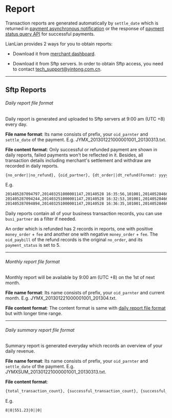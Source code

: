 # Report

Transaction reports are generated automatically by ```settle_date``` which is returned in [payment asynchronous notification](//aggregateAsynNotification.html) or the response of [payment status query API](//paymentStatusQuery.html) for successful payments.

LianLian provides 2 ways for you to obtain reports:

* Download it from [merchant dashboard](https://b.lianlianpay.com/trader/login.htm).

* Download it from Sftp servers. In order to obtain Sftp access, you need to contact [tech_support@yintong.com.cn](mailto:tech_support@yintong.com.cn).
***

## Sftp Reports

###### Daily report file format

Daily report is generated and uploaded to Sftp servers at 9:00 am (UTC +8) every day. 

**File name format**: Its name consists of prefix, your ```oid_parnter``` and ```settle_date``` of the payment. E.g. JYMX_201301221000001001_20130313.txt.

**File content format**: Only successful or refunded payment are shown in daily reports, failed payments won't be reflected in it. Besides, all transaction details including merchant's settlement and withdraw are recorded in daily reports.

```html
{no_order||no_refund}, {oid_partner}, {dt_order||dt_refund(Format: yyyymmdd hh:mm:ss)}, {busi_partner}, {oid_paybill(Returns no_order when refund)}, {settle_date}, {money_order(2 decimal places)}, {flag_receive_money(0 means receive money, 1 means send money)}, {payment_status(0 means success, 5 means refunded)}, {dt_update(Format: yyyymmdd hh:mm:ss)}, {fee(2 decimal places, in CNY)},{payment_products(WEB支付网关(WEB payment)|手机应用支付网关(mobile payment gateway)|API渠道(API gateway)|WAP支付网关(WAP payment)|IVR支付网关(IVR payment))}, {payment_method(余额支付(Balance payment)|储蓄卡网银支付(Online banking debit card payment)|信用卡网银支付(Online banking credit card payment)|储蓄卡快捷支付(Express debit card payment)|信用卡快捷支付(Express credit card payment)|线下网点支付(Offline payment)|充值卡支付(Prepaid card payment)|企业网银支付(Online banking B2B)}, {info_order}
```

E.g.

```html
201405287094797,201403251000001147,20140528 16:35:56,101001,2014052846671792,20140528,100,0,0, 20140528 16:35:56,0.5,手机应用支付网关,储蓄卡快捷支付,彩票连连支付充值
201405287094244,201403251000001147,20140528 16:32:53,101001,2014052846671022,20140528,15,0,0, ,20140528 16:32:53,0.1,手机应用支付网关,信用卡快捷支付,彩票连连支付充值
201405287094894,201403251000001147,20140528 16:36:35,101001,2014052846671934,20140528,100,0,0, 20140528 16:36:35,0.5,手机应用支付网关,储蓄卡快捷支付,彩票连连支付充值
```

Daily reports contain all of your business transaction records, you can use ```busi_partner``` as a filter if needed. 

An order which is refunded has 2 records in reports, one with positive ```money_order``` + ```fee``` and another one with negative ```money_order``` + ```fee```. The ```oid_paybill``` of the refund records is the original ```no_order```, and its ```payment_status``` is set to 5.

***

###### Monthly report file format

Monthly report will be available by 9:00 am (UTC +8) on the 1st of next month.

**File name format**: Its name consists of prefix, your ```oid_parnter``` and current month. E.g. JYMX_201301221000001001_201304.txt.

**File content format**: The content format is same with [daily report file format](#daily-report-file-format) but with longer time range.

***

###### Daily summary report file format

Summary report is generated everyday which records an overview of your daily revenue.

**File name format**: Its name consists of prefix, your ```oid_parnter``` and ```settle_date``` of the payment. E.g. JYMXSUM_201301221000001001_20130313.txt.

**File content format**:

```html
{total_transaction_count}, {successful_transaction_count}, {successful_transaction_amount_summary(2 decimal places, in CNY)}, {refunded_transaction_count}, {refunded_transaction_amount_summary(2 decimal places, in CNY, negative value), {canceled_transaction_count}, {canceled_transaction_amount_summary(2 decimal places, in CNY, negative value)}
```

E.g.

```html
8|8|551.23|0||0|
```